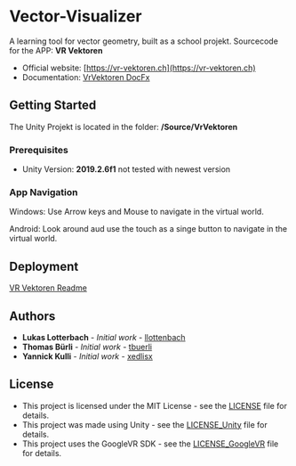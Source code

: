 # Vector-Visualizer
A learning tool for vector geometry, built as a school projekt.
Sourcecode for the APP: **VR Vektoren**

- Official website: [https://vr-vektoren.ch](https://vr-vektoren.ch)
- Documentation: [VrVektoren DocFx](http://http://vrvektoren.github.io/VrVektoren.Behaviours.html)

## Getting Started

The Unity Projekt is located in the folder: **/Source/VrVektoren**

### Prerequisites

- Unity Version: **2019.2.6f1**
not tested with newest version

### App Navigation

Windows:
Use Arrow keys and Mouse to navigate in the virtual world.

Android:
Look around aud use the touch as a singe button to navigate in the virtual world.

## Deployment

[VR Vektoren Readme](./Source/VrVektoren/README.md)

## Authors

* **Lukas Lotterbach** - *Initial work* - [llottenbach](https://github.com/llottenbach)
* **Thomas Bürli** - *Initial work* - [tbuerli](https://github.com/tbuerli)
* **Yannick Kulli** - *Initial work* - [xedlisx](https://github.com/xedlix)

## License

* This project is licensed under the MIT License - see the [LICENSE](LICENSE) file for details.
* This project was made using Unity - see the [LICENSE_Unity](LICENSE_Unity) file for details.
* This project uses the GoogleVR SDK - see the [LICENSE_GoogleVR](LICENSE_GoogleVR) file for details.
